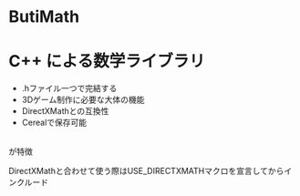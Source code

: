 # ButiMath
<h1> C++ による数学ライブラリ</h1>

- .hファイル一つで完結する
- 3Dゲーム制作に必要な大体の機能
- DirectXMathとの互換性
- Cerealで保存可能
<br>
  が特徴<br>

DirectXMathと合わせて使う際はUSE_DIRECTXMATHマクロを宣言してからインクルード
